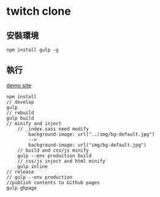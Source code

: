 # twitch clone

## 安裝環境

```
npm install gulp -g
```

## 執行

[demo site](https://hot5656.github.io/twitch_clone/)
```
npm install
// develop 
gulp
// rebuild
gulp build
// minify and inject
	// _index.sass need modify
		background-image: url("../img/bg-default.jpg")
		--> 
		background-image: url("img/bg-default.jpg")
	// build and css/js minify
	gulp --env production build
	// css/js inject and html minify
	gulp inline
// release
// gulp --env production
//publish contents to Github pages
gulp ghpage
```



